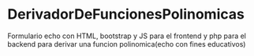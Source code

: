 # DerivadorDeFuncionesPolinomicas
Formulario echo con HTML, bootstrap y JS para el frontend y php para el backend para derivar una funcion polinomica(echo con fines educativos)
